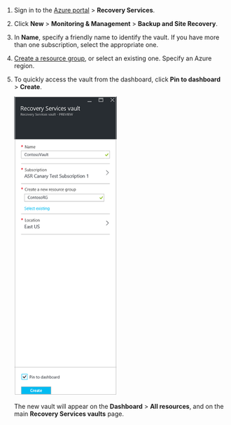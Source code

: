 1. Sign in to the [Azure portal](https://portal.azure.cn) > **Recovery Services**.
2. Click **New** > **Monitoring & Management** > **Backup and Site Recovery**.
3. In **Name**, specify a friendly name to identify the vault. If you have more than one
   subscription, select the appropriate one.
4. [Create a resource group](../articles/azure-resource-manager/resource-group-template-deploy-portal.md),
   or select an existing one. Specify an Azure region. 
5. To quickly access the vault from the dashboard, click **Pin to dashboard** > **Create**.

   ![New vault](./media/site-recovery-create-vault/new-vault-settings.png)

   The new vault will appear on the **Dashboard** > **All resources**, and on the main **Recovery Services vaults** page.
<!--ms.date: 11/20/2017-->
<!--Update_Description: wording update-->